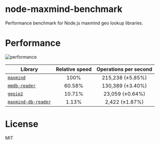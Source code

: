 # node-maxmind-benchmark


Performance benchmark for Node.js maxmind geo lookup libraries.

# Performance

![performance](https://docs.google.com/spreadsheets/d/1ZQvX2nV4NxF3rsnYC06JCbDOhEx33jy3avBnDEcQS3E/pubchart?oid=2131177765&format=interactive)


|Library|Relative speed|Operations per second|
|-------|:------------:|:-------------------:|
|[`maxmind`](https://github.com/runk/node-maxmind)|100%|215,238 (±5.85%)|
|[`mmdb-reader`](https://github.com/gosquared/mmdb-reader)|60.58%|130,389 (±3.40%)|
|[`geoip2`](https://github.com/davidtsai/node-geoip2)|10.71%|23,059 (±0.64%)|
|[`maxmind-db-reader`](https://github.com/PaddeK/node-maxmind-db)|1.13%|2,422 (±1.87%)|

# License
MIT

			
